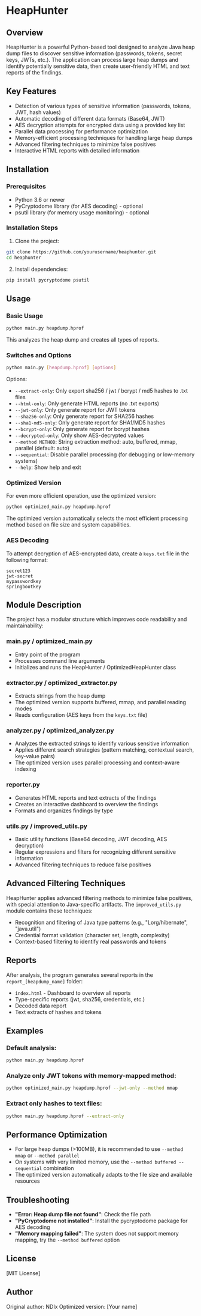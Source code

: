 # HeapHunter

## Overview

HeapHunter is a powerful Python-based tool designed to analyze Java heap dump files to discover sensitive information (passwords, tokens, secret keys, JWTs, etc.). The application can process large heap dumps and identify potentially sensitive data, then create user-friendly HTML and text reports of the findings.

## Key Features

- Detection of various types of sensitive information (passwords, tokens, JWT, hash values)
- Automatic decoding of different data formats (Base64, JWT)
- AES decryption attempts for encrypted data using a provided key list
- Parallel data processing for performance optimization
- Memory-efficient processing techniques for handling large heap dumps
- Advanced filtering techniques to minimize false positives
- Interactive HTML reports with detailed information

## Installation

### Prerequisites

- Python 3.6 or newer
- PyCryptodome library (for AES decoding) - optional
- psutil library (for memory usage monitoring) - optional

### Installation Steps

1. Clone the project:
```bash
git clone https://github.com/yourusername/heaphunter.git
cd heaphunter
```

2. Install dependencies:
```bash
pip install pycryptodome psutil
```

## Usage

### Basic Usage

```bash
python main.py heapdump.hprof
```

This analyzes the heap dump and creates all types of reports.

### Switches and Options

```bash
python main.py [heapdump.hprof] [options]
```

Options:
- `--extract-only`: Only export sha256 / jwt / bcrypt / md5 hashes to .txt files
- `--html-only`: Only generate HTML reports (no .txt exports)
- `--jwt-only`: Only generate report for JWT tokens
- `--sha256-only`: Only generate report for SHA256 hashes
- `--sha1-md5-only`: Only generate report for SHA1/MD5 hashes
- `--bcrypt-only`: Only generate report for bcrypt hashes
- `--decrypted-only`: Only show AES-decrypted values
- `--method METHOD`: String extraction method: auto, buffered, mmap, parallel (default: auto)
- `--sequential`: Disable parallel processing (for debugging or low-memory systems)
- `--help`: Show help and exit

### Optimized Version

For even more efficient operation, use the optimized version:

```bash
python optimized_main.py heapdump.hprof
```

The optimized version automatically selects the most efficient processing method based on file size and system capabilities.

### AES Decoding

To attempt decryption of AES-encrypted data, create a `keys.txt` file in the following format:

```
secret123
jwt-secret
mypasswordkey
springbootkey
```

## Module Description

The project has a modular structure which improves code readability and maintainability:

### main.py / optimized_main.py
- Entry point of the program
- Processes command line arguments
- Initializes and runs the HeapHunter / OptimizedHeapHunter class

### extractor.py / optimized_extractor.py
- Extracts strings from the heap dump
- The optimized version supports buffered, mmap, and parallel reading modes
- Reads configuration (AES keys from the `keys.txt` file)

### analyzer.py / optimized_analyzer.py
- Analyzes the extracted strings to identify various sensitive information
- Applies different search strategies (pattern matching, contextual search, key-value pairs)
- The optimized version uses parallel processing and context-aware indexing

### reporter.py
- Generates HTML reports and text extracts of the findings
- Creates an interactive dashboard to overview the findings
- Formats and organizes findings by type

### utils.py / improved_utils.py
- Basic utility functions (Base64 decoding, JWT decoding, AES decryption)
- Regular expressions and filters for recognizing different sensitive information
- Advanced filtering techniques to reduce false positives

## Advanced Filtering Techniques

HeapHunter applies advanced filtering methods to minimize false positives, with special attention to Java-specific artifacts. The `improved_utils.py` module contains these techniques:

- Recognition and filtering of Java type patterns (e.g., "Lorg/hibernate", "java.util")
- Credential format validation (character set, length, complexity)
- Context-based filtering to identify real passwords and tokens

## Reports

After analysis, the program generates several reports in the `report_[heapdump_name]` folder:

- `index.html` - Dashboard to overview all reports
- Type-specific reports (jwt, sha256, credentials, etc.)
- Decoded data report
- Text extracts of hashes and tokens

## Examples

### Default analysis:
```bash
python main.py heapdump.hprof
```

### Analyze only JWT tokens with memory-mapped method:
```bash
python optimized_main.py heapdump.hprof --jwt-only --method mmap
```

### Extract only hashes to text files:
```bash
python main.py heapdump.hprof --extract-only
```

## Performance Optimization

- For large heap dumps (>100MB), it is recommended to use `--method mmap` or `--method parallel`
- On systems with very limited memory, use the `--method buffered --sequential` combination
- The optimized version automatically adapts to the file size and available resources

## Troubleshooting

- **"Error: Heap dump file not found"**: Check the file path
- **"PyCryptodome not installed"**: Install the pycryptodome package for AES decoding
- **"Memory mapping failed"**: The system does not support memory mapping, try the `--method buffered` option

## License

[MIT License]

## Author

Original author: NDIx
Optimized version: [Your name]
